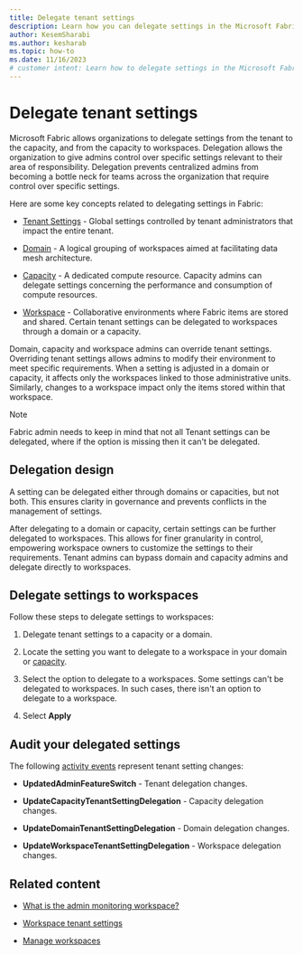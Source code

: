 ```yaml
---
title: Delegate tenant settings
description: Learn how you can delegate settings in the Microsoft Fabric admin portal, from the tenant to the capacity, and from the capacity to workspaces.
author: KesemSharabi
ms.author: kesharab
ms.topic: how-to
ms.date: 11/16/2023
# customer intent: Learn how to delegate settings in the Microsoft Fabric admin portal.
---
```


# Delegate tenant settings

Microsoft Fabric allows organizations to delegate settings from the tenant to the capacity, and from the capacity to workspaces. Delegation allows the organization to give admins control over specific settings relevant to their area of responsibility. Delegation prevents centralized admins from becoming a bottle neck for teams across the organization that require control over specific settings.

Here are some key concepts related to delegating settings in Fabric:

* [Tenant Settings](../admin/about-tenant-settings.md) - Global settings controlled by tenant administrators that impact the entire tenant.

* [Domain](../governance/domains.md) - A logical grouping of workspaces aimed at facilitating data mesh architecture.

* [Capacity](../enterprise/licenses.md#capacity) - A dedicated compute resource. Capacity admins can delegate settings concerning the performance and consumption of compute resources.  

* [Workspace](../fundamentals/workspaces.md) - Collaborative environments where Fabric items are stored and shared. Certain tenant settings can be delegated to workspaces through a domain or a capacity.  

Domain, capacity and workspace admins can override tenant settings. Overriding tenant settings allows admins to modify their environment to meet specific requirements. When a setting is adjusted in a domain or capacity, it affects only the workspaces linked to those administrative units. Similarly, changes to a workspace impact only the items stored within that workspace.

> [!NOTE]
> Fabric admin needs to keep in mind that not all Tenant settings can be delegated, where if the option is missing then it can't be delegated.

## Delegation design

A setting can be delegated either through domains or capacities, but not both. This ensures clarity in governance and prevents conflicts in the management of settings.

After delegating to a domain or capacity, certain settings can be further delegated to workspaces. This allows for finer granularity in control, empowering workspace owners to customize the settings to their requirements. Tenant admins can bypass domain and capacity admins and delegate directly to workspaces.

## Delegate settings to workspaces

Follow these steps to delegate settings to workspaces:

1. Delegate tenant settings to a capacity or a domain.

2. Locate the setting you want to delegate to a workspace in your domain or [capacity](capacity-settings.md#delegated-tenant-settings).

3. Select the option to delegate to a workspaces. Some settings can't be delegated to workspaces. In such cases, there isn't an option to delegate to a workspace.

4. Select **Apply**

## Audit your delegated settings

The following [activity events](../admin/track-user-activities.md) represent tenant setting changes:

* **UpdatedAdminFeatureSwitch** - Tenant delegation changes.

* **UpdateCapacityTenantSettingDelegation** - Capacity delegation changes.

* **UpdateDomainTenantSettingDelegation** - Domain delegation changes.

* **UpdateWorkspaceTenantSettingDelegation** - Workspace delegation changes.

## Related content

* [What is the admin monitoring workspace?](monitoring-workspace.md)

* [Workspace tenant settings](portal-workspace.md)

* [Manage workspaces](portal-workspaces.md)
